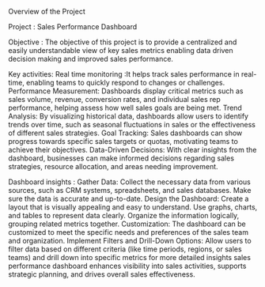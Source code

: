Overview of the Project

Project : Sales Performance Dashboard


Objective : The objective of this project is to provide a centralized and easily understandable view of key sales metrics enabling  data driven decision making and improved sales performance.


Key activities:
  Real time monitoring :It helps track sales performance in real-time, enabling teams to quickly respond to changes or challenges.
  Performance Measurement: Dashboards display critical metrics such as sales volume, revenue, conversion rates, and individual sales rep performance, helping assess how well sales goals are being met.
  Trend Analysis: By visualizing historical data, dashboards allow users to identify trends over time, such as seasonal fluctuations in sales or the effectiveness of different sales strategies.
  Goal Tracking: Sales dashboards can show progress towards specific sales targets or quotas, motivating teams to achieve their objectives.
  Data-Driven Decisions: With clear insights from the dashboard, businesses can make informed decisions regarding sales strategies, resource allocation, and areas needing improvement.


Dashboard insights :
   Gather Data: Collect the necessary data from various sources, such as CRM systems, spreadsheets, and sales databases. Make sure the data is accurate and up-to-date.
   Design the Dashboard: Create a layout that is visually appealing and easy to understand. Use graphs, charts, and tables to represent data clearly. Organize the information logically, grouping related metrics 
   together.
   Customization: The dashboard can be customized to meet the specific needs and preferences of the sales team and organization.
   Implement Filters and Drill-Down Options: Allow users to filter data based on different criteria (like time periods, regions, or sales teams) and drill down into specific metrics for more detailed insights sales performance dashboard enhances visibility into sales activities, supports strategic planning, and drives overall sales effectiveness.
